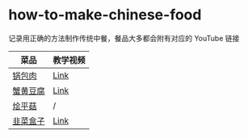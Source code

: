 # how-to-make-chinese-food

记录用正确的方法制作传统中餐，餐品大多都会附有对应的 YouTube 链接

| 菜品 | 教学视频 |
|-----|-----|
|[锅包肉](./recipes/%E9%94%85%E5%8C%85%E8%82%89.md) | [Link](https://www.youtube.com/watch?v=EwtylwuwLNc) |
|[蟹黄豆腐](./recipes/%E8%9F%B9%E9%BB%84%E8%B1%86%E8%85%90.md) | [Link](https://www.youtube.com/watch?v=c2g2M5ZOdbk) |
|[烩平菇](./recipes/%E7%83%A9%E5%B9%B3%E8%8F%87.md) | / |
|[韭菜盒子](./recipes/%E9%9F%AD%E8%8F%9C%E7%9B%92%E5%AD%90.md) | [Link]() |